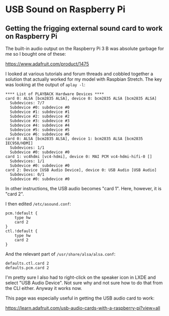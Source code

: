 # USB Sound on Raspberry Pi
## Getting the frigging external sound card to work on Raspberry Pi

The built-in audio output on the Raspberry Pi 3 B was absolute garbage for me
so I bought one of these:

https://www.adafruit.com/product/1475

I looked at various tutorials and forum threads and cobbled together a
solution that actually worked for my model with Raspbian Stretch. The key was
looking at the output of `aplay -l`:

```
**** List of PLAYBACK Hardware Devices ****
card 0: ALSA [bcm2835 ALSA], device 0: bcm2835 ALSA [bcm2835 ALSA]
  Subdevices: 7/7
  Subdevice #0: subdevice #0
  Subdevice #1: subdevice #1
  Subdevice #2: subdevice #2
  Subdevice #3: subdevice #3
  Subdevice #4: subdevice #4
  Subdevice #5: subdevice #5
  Subdevice #6: subdevice #6
card 0: ALSA [bcm2835 ALSA], device 1: bcm2835 ALSA [bcm2835 IEC958/HDMI]
  Subdevices: 1/1
  Subdevice #0: subdevice #0
card 1: vc4hdmi [vc4-hdmi], device 0: MAI PCM vc4-hdmi-hifi-0 []
  Subdevices: 1/1
  Subdevice #0: subdevice #0
card 2: Device [USB Audio Device], device 0: USB Audio [USB Audio]
  Subdevices: 0/1
  Subdevice #0: subdevice #0
```

In other instructions, the USB audio becomes "card 1". Here, however, it is
"card 2".

I then edited `/etc/asound.conf`:

```
pcm.!default {
    type hw
    card 2
}
ctl.!default {
    type hw
    card 2
}
```

And the relevant part of `/usr/share/alsa/alsa.conf`:

```
defaults.ctl.card 2
defaults.pcm.card 2
```

I'm pretty sure I also had to right-click on the speaker icon in LXDE and
select "USB Audio Device". Not sure why and not sure how to do that from the
CLI either. Anyway it works now.

This page was especially useful in getting the USB audio card to work:

https://learn.adafruit.com/usb-audio-cards-with-a-raspberry-pi?view=all
